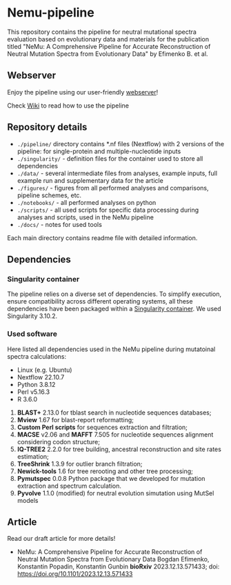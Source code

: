 # Nemu-pipeline

This repository contains the pipeline for neutral mutational spectra evaluation based on evolutionary data and materials for the publication titled "NeMu: A Comprehensive Pipeline for Accurate Reconstruction of Neutral Mutation Spectra from Evolutionary Data" by Efimenko B. et al.

## Webserver

Enjoy the pipeline using our user-friendly [webserver](https://nemu-pipeline.com/)!

Check [Wiki](https://nemu-pipeline.com/Information) to read how to use the pipeline

## Repository details

- `./pipeline/` directory contains *.nf files (Nextflow) with 2 versions of the pipeline: for single-protein and multiple-nucleotide inputs
- `./singularity/` - definition files for the container used to store all dependencies
- `./data/` - several intermediate files from analyses, example inputs, full example run and supplementary data for the article
- `./figures/` - figures from all performed analyses and comparisons, pipeline schemes, etc.
- `./notebooks/` - all performed analyses on python
- `./scripts/` - all used scripts for specific data processing during analyses and scripts, used in the NeMu pipeline
- `./docs/` - notes for used tools

Each main directory contains readme file with detailed information.

## Dependencies

### Singularity container

The pipeline relies on a diverse set of dependencies. To simplify execution, ensure compatibility across different operating systems, all these dependencies have been packaged within a [Singularity container](./singularity/). We used Singularity 3.10.2.

### Used software

Here listed all dependencies used in the NeMu pipeline during mutatoinal spectra calculations:

- Linux (e.g. Ubuntu)
- Nextflow 22.10.7
- Python 3.8.12
- Perl v5.16.3
- R 3.6.0

1. **BLAST+** 2.13.0 for tblast search in nucleotide sequences databases;
2. **Mview** 1.67 for blast-report reformatting;
3. **Custom Perl scripts** for sequences extraction and filtration;
4. **MACSE** v2.06 and **MAFFT** 7.505 for nucleotide sequences alignment considering codon structure;
5. **IQ-TREE2** 2.2.0 for tree building, ancestral reconstruction and site rates estimation;
6. **TreeShrink** 1.3.9 for outlier branch filtration;
7. **Newick-tools** 1.6 for tree rerooting and other tree processing;
8. **Pymutspec** 0.0.8 Python package that we developed for mutation extraction and spectrum calculation.
9. **Pyvolve** 1.1.0 (modified) for neutral evolution simutation using MutSel models

## Article

Read our draft article for more details!

- NeMu: A Comprehensive Pipeline for Accurate Reconstruction of Neutral Mutation Spectra 
from Evolutionary Data Bogdan Efimenko, Konstantin Popadin, Konstantin Gunbin 
**bioRxiv** 2023.12.13.571433; doi: https://doi.org/10.1101/2023.12.13.571433

